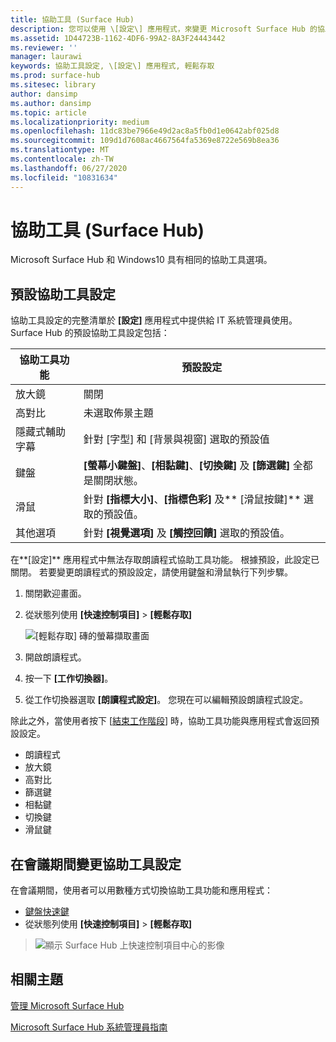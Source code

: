 ```yaml
---
title: 協助工具 (Surface Hub)
description: 您可以使用 \[設定\] 應用程式，來變更 Microsoft Surface Hub 的協助工具設定。 您可以在 \[輕鬆存取\] 下方找到這些設定。 您的 Surface Hub 具有與 Windows10 相同的協助工具選項。
ms.assetid: 1D44723B-1162-4DF6-99A2-8A3F24443442
ms.reviewer: ''
manager: laurawi
keywords: 協助工具設定, \[設定\] 應用程式, 輕鬆存取
ms.prod: surface-hub
ms.sitesec: library
author: dansimp
ms.author: dansimp
ms.topic: article
ms.localizationpriority: medium
ms.openlocfilehash: 11dc83be7966e49d2ac8a5fb0d1e0642abf025d8
ms.sourcegitcommit: 109d1d7608ac4667564fa5369e8722e569b8ea36
ms.translationtype: MT
ms.contentlocale: zh-TW
ms.lasthandoff: 06/27/2020
ms.locfileid: "10831634"
---
```

# 協助工具 (Surface Hub)

Microsoft Surface Hub 和 Windows10 具有相同的協助工具選項。


## 預設協助工具設定

協助工具設定的完整清單於 **\[設定\]** 應用程式中提供給 IT 系統管理員使用。 Surface Hub 的預設協助工具設定包括：

| 協助工具功能 | 預設設定  |
| --------------------- | ----------------- |
| 放大鏡             | 關閉               |
| 高對比         | 未選取佈景主題 |
| 隱藏式輔助字幕       | 針對 \[字型\] 和 \[背景與視窗\] 選取的預設值 |
| 鍵盤              | **\[螢幕小鍵盤\]**、**\[相黏鍵\]**、**\[切換鍵\]** 及 **\[篩選鍵\]** 全都是關閉狀態。 |
| 滑鼠                 | 針對 **\[指標大小\]**、**\[指標色彩\]** 及** \[滑鼠按鍵\]** 選取的預設值。 |
| 其他選項         | 針對 **\[視覺選項\]** 及 **\[觸控回饋\]** 選取的預設值。 |

在**\[設定\]** 應用程式中無法存取朗讀程式協助工具功能。 根據預設，此設定已關閉。 若要變更朗讀程式的預設設定，請使用鍵盤和滑鼠執行下列步驟。

1. 關閉歡迎畫面。
2. 從狀態列使用 **\[快速控制項目\]**  >  **\[輕鬆存取\]**

    ![[輕鬆存取] 磚的螢幕擷取畫面](images/ease-of-access.png)
    
3. 開啟朗讀程式。
4. 按一下 **\[工作切換器\]**。
5. 從工作切換器選取 **\[朗讀程式設定\]**。 您現在可以編輯預設朗讀程式設定。

除此之外，當使用者按下 \[[結束工作階段](finishing-your-surface-hub-meeting.md)\] 時，協助工具功能與應用程式會返回預設設定。
- 朗讀程式
- 放大鏡
- 高對比
- 篩選鍵
- 相黏鍵
- 切換鍵
- 滑鼠鍵


## 在會議期間變更協助工具設定

在會議期間，使用者可以用數種方式切換協助工具功能和應用程式：
- [鍵盤快速鍵](https://support.microsoft.com/help/13813/windows-10-microsoft-surface-hub-keyboard-shortcuts)
- 從狀態列使用 **\[快速控制項目\]**  >  **\[輕鬆存取\]**

> ![顯示 Surface Hub 上快速控制項目中心的影像](images/sh-quick-action.png)


## 相關主題

[管理 Microsoft Surface Hub](manage-surface-hub.md)

[Microsoft Surface Hub 系統管理員指南](surface-hub-administrators-guide.md)
